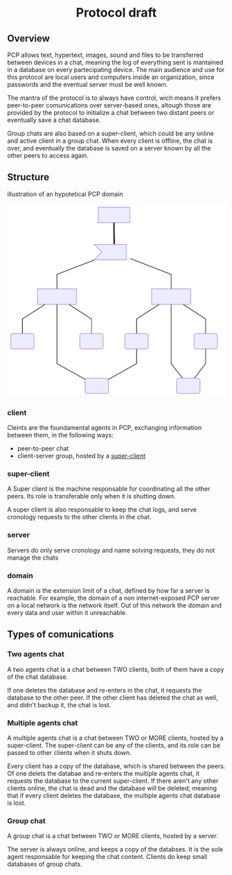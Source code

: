 <center>
<h1>Protocol draft</h1>
</center>

## Overview

PCP allows text, hypertext, images, sound and files to be transferred between devices in a chat, meaning the log of everything sent is mantained in a database on every partecipating device.
The main audience and use for this protocol are local users and computers inside an organization, since passwords and the eventual server must be well known.

The mantra of the protocol is to always have control, wich means it prefers peer-to-peer comunications over server-based ones, altough those are provided by the protocol to initialize a chat between two distant peers or eventually save a chat database.

Group chats are also based on a super-client, which could be any online and active client in a group chat. When every client is offline, the chat is over, and eventually the database is saved on a server known by all the other peers to access again.


## Structure

illustration of an hypotetical PCP domain


![](img/structure.svg)



### client
Cleints are the foundamental agents in PCP, exchanging information between them, in the following ways:
- peer-to-peer chat
- client-server group, hosted by a [super-client](#super-client)




### super-client
A Super client is the machine responsable for coordinating all the other peers. Its role is transferable only when it is shutting down.

A super client is also responsable to keep the chat logs, and serve cronology requests to the other clients in the chat.


### server
Servers do only serve cronology and name solving requests, they do not manage the chats


### domain
A domain is the extension limit of a chat, defined by how far a server is reachable.
For example, the domain of a non internet-exposed PCP server on a local network is the network itself. Out of this network the domain and every data and user within it unreachable.


## Types of comunications

### Two agents chat
A two agents chat is a chat between TWO clients, both of them have a copy of the chat database.

If one deletes the database and re-enters in the chat, it requests the database to the other peer.
If the other client has deleted the chat as well, and didn't backup it, the chat is lost.

### Multiple agents chat
A multiple agents chat is a chat between TWO or MORE clients, hosted by a super-client.
The super-client can be any of the clients, and its role can be passed to other clients when it shuts down.

Every client has a copy of the database, which is shared between the peers.
Of one delets the databae and re-enters the multiple agents chat, it requests the database to the current super-client.
If there aren't any other clients online, the chat is dead and the database will be deleted; meaning that if every client deletes the database, the multiple agents chat database is lost.


### Group chat
A group chat is a chat between TWO or MORE clients, hosted by a server.

The server is always online, and keeps a copy of the databses. It is the sole agent responsable for keeping the chat content.
Clients do keep small databases of group chats.
